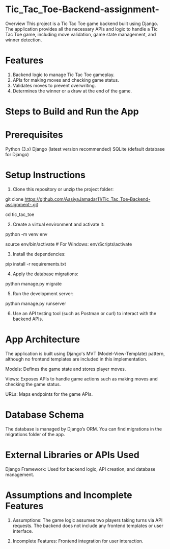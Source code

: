 # Tic_Tac_Toe-Backend-assignment-

Overview
This project is a Tic Tac Toe game backend built using Django. The application provides all the necessary APIs and logic to handle a Tic Tac Toe game, including move validation, game state management, and winner detection.

# Features
1. Backend logic to manage Tic Tac Toe gameplay.
2. APIs for making moves and checking game status.
3. Validates moves to prevent overwriting.
4. Determines the winner or a draw at the end of the game.

# Steps to Build and Run the App
# Prerequisites
Python (3.x)
Django (latest version recommended)
SQLite (default database for Django)

# Setup Instructions
1. Clone this repository or unzip the project folder:

git clone https://github.com/AasiyaJamadar11/Tic_Tac_Toe-Backend-assignment-.git

cd tic_tac_toe

2. Create a virtual environment and activate it:

python -m venv env

source env/bin/activate  # For Windows: env\Scripts\activate

3. Install the dependencies:

pip install -r requirements.txt

4. Apply the database migrations:

python manage.py migrate

5. Run the development server:

python manage.py runserver

6. Use an API testing tool (such as Postman or curl) to interact with the backend APIs.

# App Architecture

The application is built using Django's MVT (Model-View-Template) pattern, although no frontend templates are included in this implementation.

Models: Defines the game state and stores player moves.

Views: Exposes APIs to handle game actions such as making moves and checking the game status.

URLs: Maps endpoints for the game APIs.

# Database Schema

The database is managed by Django’s ORM. You can find migrations in the migrations folder of the app.

# External Libraries or APIs Used

Django Framework: Used for backend logic, API creation, and database management.

# Assumptions and Incomplete Features
1. Assumptions:
The game logic assumes two players taking turns via API requests.
The backend does not include any frontend templates or user interface.

2. Incomplete Features:
Frontend integration for user interaction.
